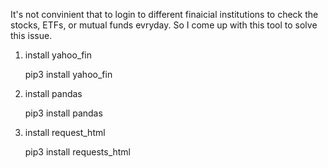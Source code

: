 It's not convinient that to login to different finaicial institutions to check the stocks, ETFs, or mutual funds evryday. So I come up with this tool to solve this issue. 

1. install yahoo_fin

   pip3 install yahoo_fin

2. install pandas

   pip3 install pandas

3. install request_html

   pip3 install requests_html
